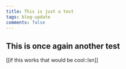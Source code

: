 ```yaml
---
title: This is just a test
tags: blog-update
comments: false
---
```


## This is once again another test
[[if this works that would be cool::lsn]]
